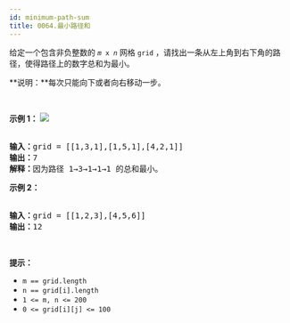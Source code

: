 ```yaml
---
id: minimum-path-sum
title: 0064.最小路径和
---
```

给定一个包含非负整数的 <code><em>m</em> x <em>n</em></code> 网格 <code>grid</code> ，请找出一条从左上角到右下角的路径，使得路径上的数字总和为最小。

**说明：**每次只能向下或者向右移动一步。

 

**示例 1：**
![](https://assets.leetcode.com/uploads/2020/11/05/minpath.jpg)

<pre><br/><strong>输入：</strong>grid = [[1,3,1],[1,5,1],[4,2,1]]<br/><strong>输出：</strong>7<br/><strong>解释：</strong>因为路径 1→3→1→1→1 的总和最小。<br/></pre>

**示例 2：**


<pre><br/><strong>输入：</strong>grid = [[1,2,3],[4,5,6]]<br/><strong>输出：</strong>12<br/></pre>

 

**提示：**


- <code>m == grid.length</code>
- <code>n == grid[i].length</code>
- <code>1 &lt;= m, n &lt;= 200</code>
- <code>0 &lt;= grid[i][j] &lt;= 100</code>

